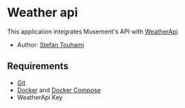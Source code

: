 # Weather api
This application integrates Musement's API with [WeatherApi](https://www.weatherapi.com)

* Author: [Stefan Touhami](https://touhami.pl)

## Requirements
* [Git](https://git-scm.com/downloads)
* [Docker](https://docs.docker.com/install) and [Docker Compose](https://docs.docker.com/compose/install)
* WeatherApi Key

